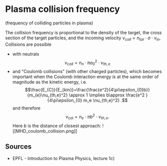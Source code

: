 # Plasma collision frequency
(frequency of colliding particles in plasma)

The collision frequency is proportional to the density of the target, the cross section of the target particles, and the incoming velocity $\nu_{coll}=n_{tar}\cdot  \sigma \cdot v_{in}.$
Collisions are possible 
- with neutrals
$$\nu_{coll}=n_{n} \cdot \pi a_0^2 \cdot  \nu_{th,e}$$
- and "Coulomb collisions" (with other charged particles), which becomes important when the Coulomb interaction energy is at the same order of magnitude as the kinetic energy, i.e. $$\frac{E_{C}}{E_{kin}}=\frac{\frac{e^2}{4\pi\epsilon_{0}b}} {m_{e}\nu_{th,e}^2} \approx 1 \implies b\approx \frac{e^2 }{4\pi\epsilon_{0} m_e \nu_{th,e}^2} .$$ and therefore $$\nu_{col} = n_{e} \cdot \pi b^2 \cdot  \nu_{th,e}.$$ Here $b$ is the distance of closest approach: 
  ![[MHD_coulomb_collision.png]]


## Sources
- EPFL - Introduction to Plasma Physics, lecture 1c)
